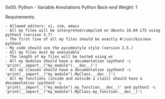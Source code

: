0x00. Python - Variable Annotations
Python
Back-end
 Weight: 1


 Requirements:

    - Allowed editors: vi, vim, emacs
    - All my files will be interpreted/compiled on Ubuntu 18.04 LTS using python3 (version 3.7)
    - The first line of all my files should be exactly #!/usr/bin/env python3
    - My code should use the pycodestyle style (version 2.5.)
    - All my files must be executable
    - The length of my files will be tested using wc
    - All my modules should have a documentation (python3 -c 'print(__import__("my_module").__doc__)')
    - All my classes should have a documentation (python3 -c 'print(__import__("my_module").MyClass.__doc__)')
    - All my functions (inside and outside a class) should have a documentation (python3 -c 'print(__import__("my_module").my_function.__doc__)' and python3 -c 'print(__import__("my_module").MyClass.my_function.__doc__)')